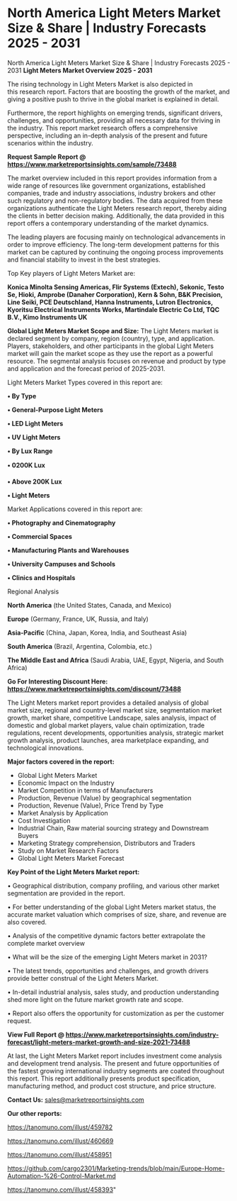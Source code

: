 # North America Light Meters Market Size & Share | Industry Forecasts 2025 - 2031
North America Light Meters Market Size & Share | Industry Forecasts 2025 - 2031
<Strong> Light Meters Market Overview 2025 - 2031</strong>

The rising technology in Light Meters Market is also depicted in this research report. Factors that are boosting the growth of the market, and giving a positive push to thrive in the global market is explained in detail.

Furthermore, the report highlights on emerging trends, significant drivers, challenges, and opportunities, providing all necessary data for thriving in the industry. This report market research offers a comprehensive perspective, including an in-depth analysis of the present and future scenarios within the industry.

<strong>Request Sample Report @ <a href=https://www.marketreportsinsights.com/sample/73488>https://www.marketreportsinsights.com/sample/73488</a></strong>

The market overview included in this report provides information from a wide range of resources like government organizations, established companies, trade and industry associations, industry brokers and other such regulatory and non-regulatory bodies. The data acquired from these organizations authenticate the Light Meters research report, thereby aiding the clients in better decision making. Additionally, the data provided in this report offers a contemporary understanding of the market dynamics.

The leading players are focusing mainly on technological advancements in order to improve efficiency. The long-term development patterns for this market can be captured by continuing the ongoing process improvements and financial stability to invest in the best strategies.

Top Key players of Light Meters Market are:

<strong>Konica Minolta Sensing Americas, Flir Systems (Extech), Sekonic, Testo Se, Hioki, Amprobe (Danaher Corporation), Kern & Sohn, B&K Precision, Line Seiki, PCE Deutschland, Hanna Instruments, Lutron Electronics, Kyoritsu Electrical Instruments Works, Martindale Electric Co Ltd, TQC B.V., Kimo Instruments UK</strong>

<strong><b>Global Light Meters Market Scope and Size:</b></strong>
The Light Meters market is declared segment by company, region (country), type, and application. Players, stakeholders, and other participants in the global Light Meters market will gain the market scope as they use the report as a powerful resource. The segmental analysis focuses on revenue and product by type and application and the forecast period of 2025-2031.

Light Meters Market Types covered in this report are:

<strong>• By Type

• General-Purpose Light Meters

• LED Light Meters

• UV Light Meters

• By Lux Range

• 0200K Lux

• Above 200K Lux

• Light Meters</strong>

Market Applications covered in this report are:

<strong>• Photography and Cinematography

• Commercial Spaces

• Manufacturing Plants and Warehouses

• University Campuses and Schools

• Clinics and Hospitals</strong> 

Regional Analysis

<strong>North America</strong> (the United States, Canada, and Mexico)

<strong>Europe</strong> (Germany, France, UK, Russia, and Italy)

<strong>Asia-Pacific</strong> (China, Japan, Korea, India, and Southeast Asia)

<strong>South America</strong> (Brazil, Argentina, Colombia, etc.)

<strong>The Middle East and Africa</strong> (Saudi Arabia, UAE, Egypt, Nigeria, and South Africa)

<strong>Go For Interesting Discount Here: <a href=https://www.marketreportsinsights.com/discount/73488>https://www.marketreportsinsights.com/discount/73488</a></strong>

The Light Meters market report provides a detailed analysis of global market size, regional and country-level market size, segmentation market growth, market share, competitive Landscape, sales analysis, impact of domestic and global market players, value chain optimization, trade regulations, recent developments, opportunities analysis, strategic market growth analysis, product launches, area marketplace expanding, and technological innovations.

<strong><b>Major factors covered in the report:</b></strong>
<ul>
  <li>Global Light Meters Market </li>
  <li>Economic Impact on the Industry</li>
  <li>Market Competition in terms of Manufacturers</li>
  <li>Production, Revenue (Value) by geographical segmentation</li>
  <li>Production, Revenue (Value), Price Trend by Type</li>
  <li>Market Analysis by Application</li>
  <li>Cost Investigation</li>
  <li>Industrial Chain, Raw material sourcing strategy and Downstream Buyers</li>
  <li>Marketing Strategy comprehension, Distributors and Traders</li>
  <li>Study on Market Research Factors</li>
  <li>Global Light Meters Market Forecast</li>
</ul>

<strong><b>Key Point of the Light Meters Market report:</b></strong>

• Geographical distribution, company profiling, and various other market segmentation are provided in the report.

• For better understanding of the global Light Meters market status, the accurate market valuation which comprises of size, share, and revenue are also covered.

• Analysis of the competitive dynamic factors better extrapolate the complete market overview

• What will be the size of the emerging Light Meters market in 2031?

• The latest trends, opportunities and challenges, and growth drivers provide better construal of the Light Meters Market.

• In-detail industrial analysis, sales study, and production understanding shed more light on the future market growth rate and scope.

• Report also offers the opportunity for customization as per the customer request.

<strong><b>View Full Report @ <a href=https://www.marketreportsinsights.com/industry-forecast/light-meters-market-growth-and-size-2021-73488>https://www.marketreportsinsights.com/industry-forecast/light-meters-market-growth-and-size-2021-73488</a></b></strong>


At last, the Light Meters Market report includes investment come analysis and development trend analysis. The present and future opportunities of the fastest growing international industry segments are coated throughout this report. This report additionally presents product specification, manufacturing method, and product cost structure, and price structure.

<strong>Contact Us:</strong>
sales@marketreportsinsights.com

<strong>Our other reports:</strong>

<a href=https://tanomuno.com/illust/459782>https://tanomuno.com/illust/459782</a>

<a href=https://tanomuno.com/illust/460669>https://tanomuno.com/illust/460669</a>

<a href=https://tanomuno.com/illust/458951>https://tanomuno.com/illust/458951</a>

<a href=https://github.com/cargo2301/Marketing-trends/blob/main/Europe-Home-Automation-%26-Control-Market.md>https://github.com/cargo2301/Marketing-trends/blob/main/Europe-Home-Automation-%26-Control-Market.md</a>

<a href=https://tanomuno.com/illust/458393>https://tanomuno.com/illust/458393</a>"
